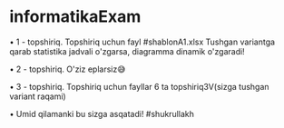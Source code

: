 # informatikaExam

  • 1 - topshiriq. Topshiriq uchun fayl #shablonA1.xlsx
  Tushgan variantga qarab statistika jadvali o'zgarsa, diagramma dinamik o'zgaradi!

  • 2 - topshiriq. O'ziz eplarsiz😅

  • 3 - topshiriq. Topshiriq uchun fayllar 6 ta topshiriq3V(sizga tushgan variant raqami)


• Umid qilamanki bu sizga asqatadi!
#shukrullakh
